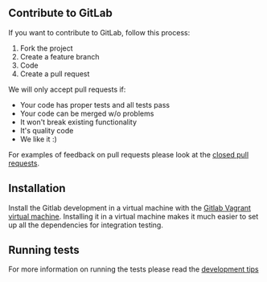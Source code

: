 ## Contribute to GitLab

If you want to contribute to GitLab, follow this process:

1. Fork the project
2. Create a feature branch
3. Code
4. Create a pull request

We will only accept pull requests if:

* Your code has proper tests and all tests pass
* Your code can be merged w/o problems
* It won't break existing functionality
* It's quality code
* We like it :)

For examples of feedback on pull requests please look at the [closed pull requests](https://github.com/gitlabhq/gitlabhq/pulls?direction=desc&page=1&sort=created&state=closed).

## Installation

Install the Gitlab development in a virtual machine with the [Gitlab Vagrant virtual machine](https://github.com/gitlabhq/gitlab-vagrant-vm). Installing it in a virtual machine makes it much easier to set up all the dependencies for integration testing.

## Running tests

For more information on running the tests please read the [development tips](https://github.com/gitlabhq/gitlabhq/blob/master/doc/development.md)
